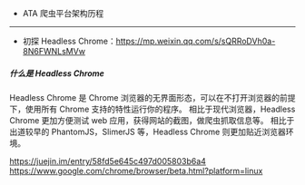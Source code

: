 + ATA 爬虫平台架构历程

---

+ 初探 Headless Chrome：<https://mp.weixin.qq.com/s/sQRRoDVh0a-8N6FWNLsMVw>

##### 什么是 Headless Chrome
Headless Chrome 是 Chrome 浏览器的无界面形态，可以在不打开浏览器的前提下，使用所有 Chrome 支持的特性运行你的程序。
相比于现代浏览器，Headless Chrome 更加方便测试 web 应用，获得网站的截图，做爬虫抓取信息等。
相比于出道较早的 PhantomJS，SlimerJS 等，Headless Chrome 则更加贴近浏览器环境。

<https://juejin.im/entry/58fd5e645c497d005803b6a4>
<https://www.google.com/chrome/browser/beta.html?platform=linux>
